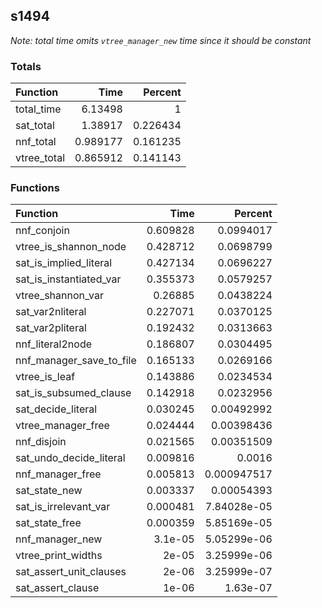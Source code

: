 ## s1494

*Note: total time omits `vtree_manager_new` time since it should be constant*

### Totals

| Function    |     Time |   Percent |
|:------------|---------:|----------:|
| total_time  | 6.13498  |  1        |
| sat_total   | 1.38917  |  0.226434 |
| nnf_total   | 0.989177 |  0.161235 |
| vtree_total | 0.865912 |  0.141143 |

### Functions

| Function                 |     Time |     Percent |
|:-------------------------|---------:|------------:|
| nnf_conjoin              | 0.609828 | 0.0994017   |
| vtree_is_shannon_node    | 0.428712 | 0.0698799   |
| sat_is_implied_literal   | 0.427134 | 0.0696227   |
| sat_is_instantiated_var  | 0.355373 | 0.0579257   |
| vtree_shannon_var        | 0.26885  | 0.0438224   |
| sat_var2nliteral         | 0.227071 | 0.0370125   |
| sat_var2pliteral         | 0.192432 | 0.0313663   |
| nnf_literal2node         | 0.186807 | 0.0304495   |
| nnf_manager_save_to_file | 0.165133 | 0.0269166   |
| vtree_is_leaf            | 0.143886 | 0.0234534   |
| sat_is_subsumed_clause   | 0.142918 | 0.0232956   |
| sat_decide_literal       | 0.030245 | 0.00492992  |
| vtree_manager_free       | 0.024444 | 0.00398436  |
| nnf_disjoin              | 0.021565 | 0.00351509  |
| sat_undo_decide_literal  | 0.009816 | 0.0016      |
| nnf_manager_free         | 0.005813 | 0.000947517 |
| sat_state_new            | 0.003337 | 0.00054393  |
| sat_is_irrelevant_var    | 0.000481 | 7.84028e-05 |
| sat_state_free           | 0.000359 | 5.85169e-05 |
| nnf_manager_new          | 3.1e-05  | 5.05299e-06 |
| vtree_print_widths       | 2e-05    | 3.25999e-06 |
| sat_assert_unit_clauses  | 2e-06    | 3.25999e-07 |
| sat_assert_clause        | 1e-06    | 1.63e-07    |
